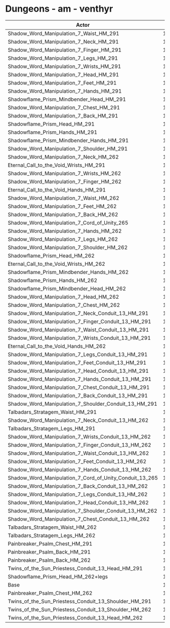 # Dungeons - am - venthyr
| Actor | DPS | Increase |
|---|:---:|:---:|
|Shadow_Word_Manipulation_7_Waist_HM_291|13943|8.29%|
|Shadow_Word_Manipulation_7_Neck_HM_291|13931|8.19%|
|Shadow_Word_Manipulation_7_Finger_HM_291|13902|7.97%|
|Shadow_Word_Manipulation_7_Legs_HM_291|13883|7.82%|
|Shadow_Word_Manipulation_7_Wrists_HM_291|13878|7.78%|
|Shadow_Word_Manipulation_7_Head_HM_291|13867|7.70%|
|Shadow_Word_Manipulation_7_Feet_HM_291|13850|7.56%|
|Shadow_Word_Manipulation_7_Hands_HM_291|13844|7.52%|
|Shadowflame_Prism_Mindbender_Head_HM_291|13828|7.39%|
|Shadow_Word_Manipulation_7_Chest_HM_291|13820|7.33%|
|Shadow_Word_Manipulation_7_Back_HM_291|13810|7.25%|
|Shadowflame_Prism_Head_HM_291|13807|7.23%|
|Shadowflame_Prism_Hands_HM_291|13801|7.18%|
|Shadowflame_Prism_Mindbender_Hands_HM_291|13784|7.05%|
|Shadow_Word_Manipulation_7_Shoulder_HM_291|13779|7.01%|
|Shadow_Word_Manipulation_7_Neck_HM_262|13758|6.85%|
|Eternal_Call_to_the_Void_Wrists_HM_291|13749|6.78%|
|Shadow_Word_Manipulation_7_Wrists_HM_262|13737|6.69%|
|Shadow_Word_Manipulation_7_Finger_HM_262|13726|6.60%|
|Eternal_Call_to_the_Void_Hands_HM_291|13725|6.59%|
|Shadow_Word_Manipulation_7_Waist_HM_262|13719|6.55%|
|Shadow_Word_Manipulation_7_Feet_HM_262|13657|6.07%|
|Shadow_Word_Manipulation_7_Back_HM_262|13636|5.90%|
|Shadow_Word_Manipulation_7_Cord_of_Unity_265|13623|5.80%|
|Shadow_Word_Manipulation_7_Hands_HM_262|13621|5.79%|
|Shadow_Word_Manipulation_7_Legs_HM_262|13616|5.75%|
|Shadow_Word_Manipulation_7_Shoulder_HM_262|13616|5.75%|
|Shadowflame_Prism_Head_HM_262|13611|5.71%|
|Eternal_Call_to_the_Void_Wrists_HM_262|13595|5.58%|
|Shadowflame_Prism_Mindbender_Hands_HM_262|13579|5.46%|
|Shadowflame_Prism_Hands_HM_262|13570|5.39%|
|Shadowflame_Prism_Mindbender_Head_HM_262|13570|5.39%|
|Shadow_Word_Manipulation_7_Head_HM_262|13563|5.34%|
|Shadow_Word_Manipulation_7_Chest_HM_262|13562|5.33%|
|Shadow_Word_Manipulation_7_Neck_Conduit_13_HM_291|13549|5.23%|
|Shadow_Word_Manipulation_7_Finger_Conduit_13_HM_291|13530|5.08%|
|Shadow_Word_Manipulation_7_Waist_Conduit_13_HM_291|13528|5.06%|
|Shadow_Word_Manipulation_7_Wrists_Conduit_13_HM_291|13508|4.91%|
|Eternal_Call_to_the_Void_Hands_HM_262|13504|4.88%|
|Shadow_Word_Manipulation_7_Legs_Conduit_13_HM_291|13501|4.85%|
|Shadow_Word_Manipulation_7_Feet_Conduit_13_HM_291|13487|4.75%|
|Shadow_Word_Manipulation_7_Head_Conduit_13_HM_291|13486|4.74%|
|Shadow_Word_Manipulation_7_Hands_Conduit_13_HM_291|13472|4.63%|
|Shadow_Word_Manipulation_7_Chest_Conduit_13_HM_291|13462|4.55%|
|Shadow_Word_Manipulation_7_Back_Conduit_13_HM_291|13430|4.30%|
|Shadow_Word_Manipulation_7_Shoulder_Conduit_13_HM_291|13429|4.29%|
|Talbadars_Stratagem_Waist_HM_291|13404|4.10%|
|Shadow_Word_Manipulation_7_Neck_Conduit_13_HM_262|13372|3.85%|
|Talbadars_Stratagem_Legs_HM_291|13367|3.81%|
|Shadow_Word_Manipulation_7_Wrists_Conduit_13_HM_262|13363|3.78%|
|Shadow_Word_Manipulation_7_Finger_Conduit_13_HM_262|13340|3.60%|
|Shadow_Word_Manipulation_7_Waist_Conduit_13_HM_262|13334|3.56%|
|Shadow_Word_Manipulation_7_Feet_Conduit_13_HM_262|13262|3.00%|
|Shadow_Word_Manipulation_7_Hands_Conduit_13_HM_262|13262|3.00%|
|Shadow_Word_Manipulation_7_Cord_of_Unity_Conduit_13_265|13260|2.98%|
|Shadow_Word_Manipulation_7_Back_Conduit_13_HM_262|13257|2.96%|
|Shadow_Word_Manipulation_7_Legs_Conduit_13_HM_262|13253|2.93%|
|Shadow_Word_Manipulation_7_Head_Conduit_13_HM_262|13230|2.75%|
|Shadow_Word_Manipulation_7_Shoulder_Conduit_13_HM_262|13224|2.70%|
|Shadow_Word_Manipulation_7_Chest_Conduit_13_HM_262|13197|2.49%|
|Talbadars_Stratagem_Waist_HM_262|13192|2.45%|
|Talbadars_Stratagem_Legs_HM_262|13120|1.89%|
|Painbreaker_Psalm_Chest_HM_291|13119|1.89%|
|Painbreaker_Psalm_Back_HM_291|13103|1.76%|
|Painbreaker_Psalm_Back_HM_262|12965|0.69%|
|Twins_of_the_Sun_Priestess_Conduit_13_Head_HM_291|12895|0.15%|
|Shadowflame_Prism_Head_HM_262+legs|12889|0.10%|
|Base|12876|0.00%|
|Painbreaker_Psalm_Chest_HM_262|12873|-0.02%|
|Twins_of_the_Sun_Priestess_Conduit_13_Shoulder_HM_291|12860|-0.12%|
|Twins_of_the_Sun_Priestess_Conduit_13_Shoulder_HM_262|12688|-1.46%|
|Twins_of_the_Sun_Priestess_Conduit_13_Head_HM_262|12638|-1.85%|
